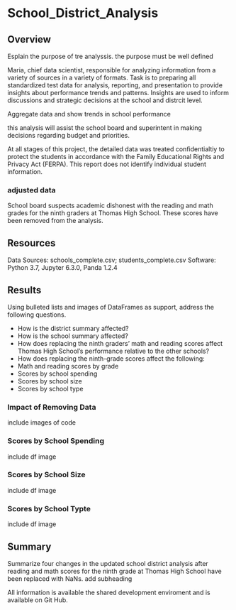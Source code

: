 # School_District_Analysis


## Overview
Esplain the purpose of tre analyssis. the purpose must be well defined


Maria, chief data scientist, responsible for analyzing information from a variety of sources in a variety of formats. 
Task is to preparing all standardized test data for analysis, reporting, and presentation to provide insights about performance trends and patterns.  Insights are used to inform discussions and strategic decisions at the school and distrcit level.  

Aggregate data and show trends in school performance

this analysis will assist the school board and superintent in making decisions regarding budget and priorities.  

At all stages of this project, the detailed data was treated confidentialtiy to protect the students in accordance with the Family Educational Rights and Privacy Act (FERPA). This report does not identify individual student information.  

### adjusted data
School board suspects academic dishonest with the reading and math grades for the ninth graders at Thomas High School.  These scores have been removed from the analysis. 

## Resources
Data Sources: schools_complete.csv; students_complete.csv
Software: Python 3.7, Jupyter 6.3.0, Panda 1.2.4

## Results
Using bulleted lists and images of DataFrames as support, address the following questions.

- How is the district summary affected?
- How is the school summary affected?
- How does replacing the ninth graders’ math and reading scores affect Thomas High School’s performance relative to the other schools?
- How does replacing the ninth-grade scores affect the following:
- Math and reading scores by grade
- Scores by school spending
- Scores by school size
- Scores by school type

### Impact of Removing Data
include images of code

### Scores by School Spending
include df image

### Scores by School Size
include df image

### Scores by School Typte
include df image





## Summary
Summarize four changes in the updated school district analysis after reading and math scores for the ninth grade at Thomas High School have been replaced with NaNs.
add subheading 

All information is available the shared development enviroment and is available on Git Hub.

